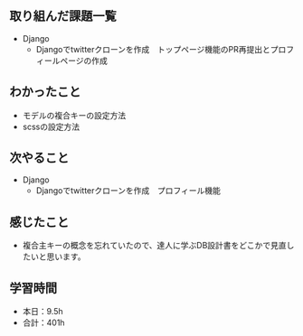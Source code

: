 ## 取り組んだ課題一覧
- Django
    - Djangoでtwitterクローンを作成　トップページ機能のPR再提出とプロフィールページの作成

## わかったこと
- モデルの複合キーの設定方法
-  scssの設定方法                              

## 次やること
- Django
    - Djangoでtwitterクローンを作成　プロフィール機能

## 感じたこと    
- 複合主キーの概念を忘れていたので、達人に学ぶDB設計書をどこかで見直したいと思います。                                                                                                                                                                                                                                                                                                                                                                                                                                                                                                                                                                                                                                                                                                                                                                                          
                                                                                             
                                    
## 学習時間
- 本日：9.5h
- 合計：401h